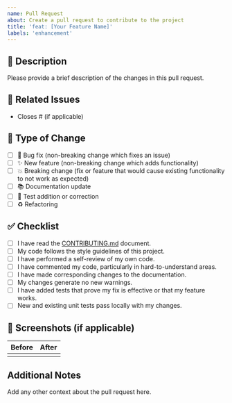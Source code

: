 ```yaml
---
name: Pull Request
about: Create a pull request to contribute to the project
title: 'feat: [Your Feature Name]'
labels: 'enhancement'
---
```


## 📝 Description

Please provide a brief description of the changes in this pull request.

## 🔗 Related Issues

- Closes # (if applicable)

## 🎯 Type of Change

- [ ] 🐛 Bug fix (non-breaking change which fixes an issue)
- [ ] ✨ New feature (non-breaking change which adds functionality)
- [ ] 💥 Breaking change (fix or feature that would cause existing functionality to not work as expected)
- [ ] 📚 Documentation update
- [ ] 🧪 Test addition or correction
- [ ] ♻️ Refactoring

## ✅ Checklist

- [ ] I have read the [CONTRIBUTING.md](https://github.com/sy-vendor/gobi/blob/main/CONTRIBUTING.md) document.
- [ ] My code follows the style guidelines of this project.
- [ ] I have performed a self-review of my own code.
- [ ] I have commented my code, particularly in hard-to-understand areas.
- [ ] I have made corresponding changes to the documentation.
- [ ] My changes generate no new warnings.
- [ ] I have added tests that prove my fix is effective or that my feature works.
- [ ] New and existing unit tests pass locally with my changes.

## 📸 Screenshots (if applicable)

| Before | After |
| ------ | ----- |
|        |       |

## Additional Notes

Add any other context about the pull request here. 
